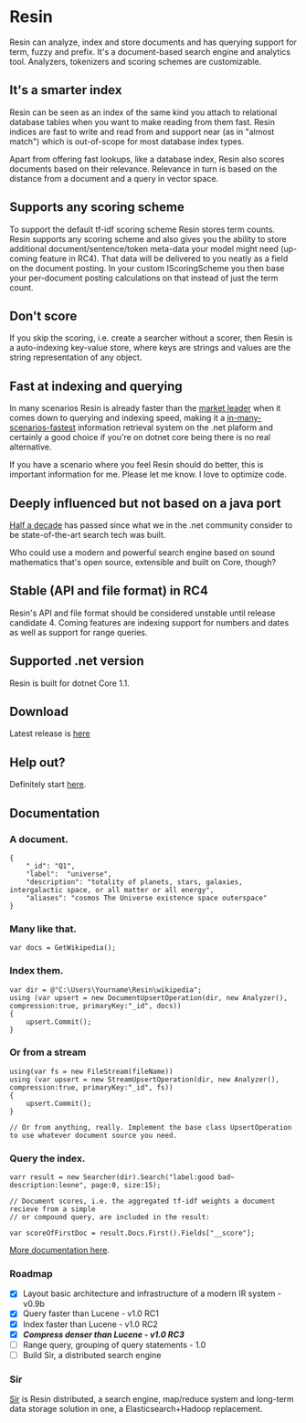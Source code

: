# Resin
Resin can analyze, index and store documents and has querying support for term, fuzzy and prefix. It's a document-based search engine and analytics tool. Analyzers, tokenizers and scoring schemes are customizable. 

## It's a smarter index
Resin can be seen as an index of the same kind you attach to relational database tables when you want to make reading from them fast. Resin indices are fast to write and read from and support near (as in "almost match") which is out-of-scope for most database index types.

Apart from offering fast lookups, like a database index, Resin also scores documents based on their relevance. Relevance in turn is based on the distance from a document and a query in vector space.

## Supports any scoring scheme
To support the default tf-idf scoring scheme Resin stores term counts. Resin supports any scoring scheme and also gives you the ability to store additional document/sentence/token meta-data your model might need (up-coming feature in RC4). That data will be delivered to you neatly as a field on the document posting. In your custom IScoringScheme you then base your per-document posting calculations on that instead of just the term count.

## Don't score
If you skip the scoring, i.e. create a searcher without a scorer, then Resin is a auto-indexing key-value store, where keys are strings and values are the string representation of any object.

## Fast at indexing and querying
In many scenarios Resin is already faster than the [market leader](https://lucenenet.apache.org/) when it comes down to querying and indexing speed, making it a [in-many-scenarios-fastest](https://github.com/kreeben/resin/wiki/Lucene-vs-Resin-1.0-RC2) information retrieval system on the .net plaform and certainly a good choice if you're on dotnet core being there is no real alternative. 

If you have a scenario where you feel Resin should do better, this is important information for me. Please let me know. I love to optimize code.

## Deeply influenced but not based on a java port
[Half a decade](https://blogs.apache.org/lucenenet/entry/lucene_net_3_0_3) has passed since what we in the .net community consider to be state-of-the-art search tech was built.

Who could use a modern and powerful search engine based on sound mathematics that's open source, extensible and built on Core, though?

## Stable (API and file format) in RC4
Resin's API and file format should be considered unstable until release candidate 4. Coming features are indexing support for numbers and dates as well as support for range queries.

## Supported .net version
Resin is built for dotnet Core 1.1.

## Download
Latest release is [here](https://github.com/kreeben/resin/releases/latest)

## Help out?
Definitely start [here](https://github.com/kreeben/resin/issues).

## Documentation
### A document.

	{
		"_id": "Q1",
		"label":  "universe",
		"description": "totality of planets, stars, galaxies, intergalactic space, or all matter or all energy",
		"aliases": "cosmos The Universe existence space outerspace"
	}

### Many like that.
	
	var docs = GetWikipedia();

### Index them.

	var dir = @"C:\Users\Yourname\Resin\wikipedia";
	using (var upsert = new DocumentUpsertOperation(dir, new Analyzer(), compression:true, primaryKey:"_id", docs))
	{
		upsert.Commit();
	}
	
### Or from a stream

	using(var fs = new FileStream(fileName))
	using (var upsert = new StreamUpsertOperation(dir, new Analyzer(), compression:true, primaryKey:"_id", fs))
	{
		upsert.Commit();
	}
	
	// Or from anything, really. Implement the base class UpsertOperation to use whatever document source you need.
	
### Query the index.
<a name="inproc" id="inproc"></a>

	varr result = new Searcher(dir).Search("label:good bad~ description:leone", page:0, size:15);
	
	// Document scores, i.e. the aggregated tf-idf weights a document recieve from a simple 
	// or compound query, are included in the result:
	
	var scoreOfFirstDoc = result.Docs.First().Fields["__score"];

[More documentation here](https://github.com/kreeben/resin/wiki). 

### Roadmap

- [x] Layout basic architecture and infrastructure of a modern IR system - v0.9b
- [x] Query faster than Lucene - v1.0 RC1
- [x] Index faster than Lucene - v1.0 RC2
- [x] ___Compress denser than Lucene - v1.0 RC3___
- [ ] Range query, grouping of query statements - 1.0
- [ ] Build Sir, a distributed search engine

### Sir

[Sir](https://github.com/kreeben/sir) is Resin distributed, a search engine, map/reduce system and long-term data storage solution in one, a Elasticsearch+Hadoop replacement.
